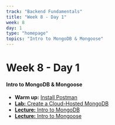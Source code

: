 ```yaml
---
track: "Backend Fundamentals"
title: "Week 8 - Day 1"
week: 8
day: 1
type: "homepage"
topics: "Intro to MongoDB & Mongoose"
---
```


# Week 8 - Day 1

#### Intro to MongoDB & Mongoose
- **Warm up:** [Install Postman](https://www.postman.com/downloads/)
- [**Lab:** Create a Cloud-Hosted MongoDB](/backend-fundamentals/week-8/day-1/lecture-materials/create-an-atlas-hosted-mongodb/)
- [**Lecture:** Intro to MongoDB](/backend-fundamentals/week-8/day-1/lecture-materials/intro-to-mongodb/)
- [**Lecture:** Intro to Mongoose](/backend-fundamentals/week-8/day-1/lecture-materials/intro-to-mongoose)
